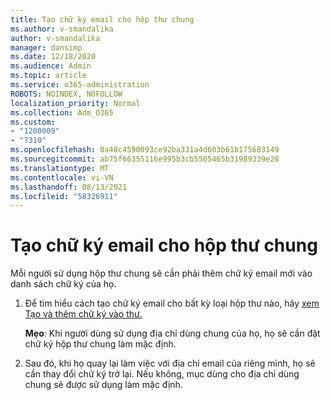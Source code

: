 ```yaml
---
title: Tạo chữ ký email cho hộp thư chung
ms.author: v-smandalika
author: v-smandalika
manager: dansimp
ms.date: 12/18/2020
ms.audience: Admin
ms.topic: article
ms.service: o365-administration
ROBOTS: NOINDEX, NOFOLLOW
localization_priority: Normal
ms.collection: Adm_O365
ms.custom:
- "1200009"
- "7310"
ms.openlocfilehash: 0a48c4590093ce92ba331a4d603b61b175683149
ms.sourcegitcommit: ab75f66355116e995b3cb5505465b31989339e28
ms.translationtype: MT
ms.contentlocale: vi-VN
ms.lasthandoff: 08/13/2021
ms.locfileid: "58326911"
---
```

# <a name="create-an-email-signature-for-a-shared-mailbox"></a>Tạo chữ ký email cho hộp thư chung

Mỗi người sử dụng hộp thư chung sẽ cần phải thêm chữ ký email mới vào danh sách chữ ký của họ.

1. Để tìm hiểu cách tạo chữ ký email cho bất kỳ loại hộp thư nào, hãy [xem Tạo và thêm chữ ký vào thư.](https://support.office.com/article/8ee5d4f4-68fd-464a-a1c1-0e1c80bb27f2)

    **Mẹo**: Khi người dùng sử dụng địa chỉ dùng chung của họ, họ sẽ cần đặt chữ ký hộp thư chung làm mặc định.
1. Sau đó, khi họ quay lại làm việc với địa chỉ email của riêng mình, họ sẽ cần thay đổi chữ ký trở lại. Nếu không, mục dùng cho địa chỉ dùng chung sẽ được sử dụng làm mặc định.